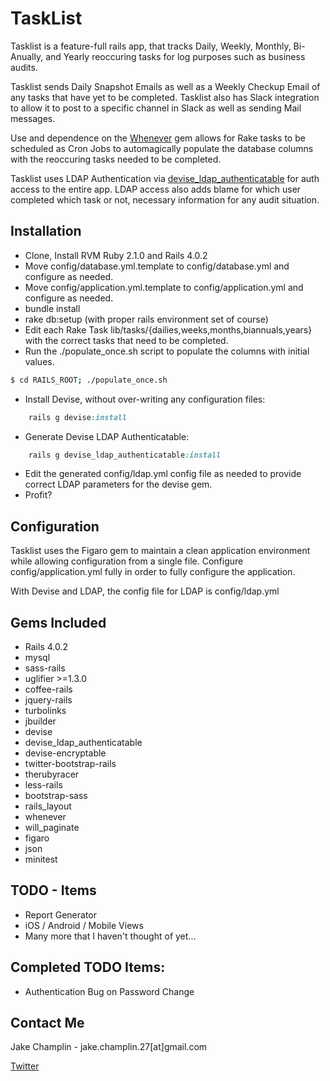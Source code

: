 # TaskList 
Tasklist is a feature-full rails app, that tracks Daily, Weekly, Monthly, Bi-Anually, and
Yearly reoccuring tasks for log purposes such as business audits. 

Tasklist sends Daily Snapshot Emails as well as a Weekly Checkup Email of any tasks that
have yet to be completed. 
Tasklist also has Slack integration to allow it to post to a specific channel in Slack as
well as sending Mail messages. 

Use and dependence on the [Whenever](https://github.com/javan/whenever) gem allows for
Rake tasks to be scheduled as Cron Jobs to automagically populate the database columns
with the reoccuring tasks needed to be completed. 

Tasklist uses LDAP Authentication via
[devise_ldap_authenticatable](https://github.com/cschiewek/devise_ldap_autheticatable) for
auth access to the entire app. LDAP access also adds blame for which user completed which
task or not, necessary information for any audit situation. 

## Installation
- Clone, Install RVM Ruby 2.1.0 and Rails 4.0.2
- Move config/database.yml.template to config/database.yml and configure as needed. 
- Move config/application.yml.template to config/application.yml and configure as needed. 
- bundle install
- rake db:setup (with proper rails environment set of course)
- Edit each Rake Task lib/tasks/{dailies,weeks,months,biannuals,years} with the correct
  tasks that need to be completed. 
- Run the ./populate_once.sh script to populate the columns with initial values. 
```bash
$ cd RAILS_ROOT; ./populate_once.sh
```

- Install Devise, without over-writing any configuration files:
```ruby
	rails g devise:install
```

- Generate Devise LDAP Authenticatable: 
```ruby
	rails g devise_ldap_authenticatable:install
```

- Edit the generated config/ldap.yml config file as needed to provide correct LDAP
  parameters for the devise gem. 
- Profit? 


## Configuration
Tasklist uses the Figaro gem to maintain a clean application environment while allowing
configuration from a single file. Configure config/application.yml fully in order to fully
configure the application. 

With Devise and LDAP, the config file for LDAP is config/ldap.yml

## Gems Included 
<ul>
	<li>Rails 4.0.2</li>
	<li>mysql</li>
	<li>sass-rails</li>
	<li>uglifier >=1.3.0</li>
	<li>coffee-rails</li>
	<li>jquery-rails</li>
	<li>turbolinks</li>
	<li>jbuilder</li>
	<li>devise</li>
	<li>devise_ldap_authenticatable</li>
	<li>devise-encryptable</li>
	<li>twitter-bootstrap-rails</li>
	<li>therubyracer</li>
	<li>less-rails</li>
	<li>bootstrap-sass</li>
	<li>rails_layout</li>
	<li>whenever</li>
	<li>will_paginate</li>
	<li>figaro</li>
	<li>json</li>
	<li>minitest</li>
</ul>

## TODO - Items
<ul>
	<li>Report Generator</li>
	<li>iOS / Android / Mobile Views</li>
	<li>Many more that I haven't thought of yet...</li>
</ul>

## Completed TODO Items: 
<ul>
	<li>Authentication Bug on Password Change</li>
</ul>

## Contact Me 
Jake Champlin - jake.champlin.27[at]gmail.com

[Twitter](https://twitter.com/grubernaut)
